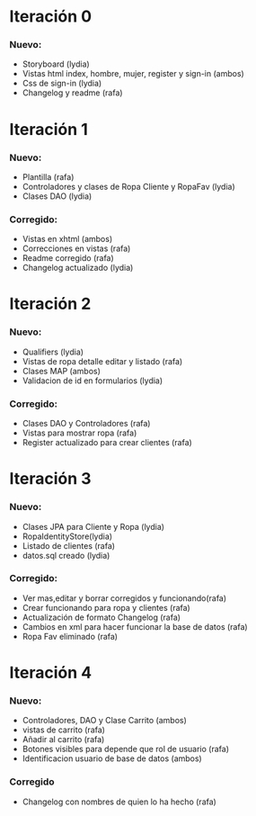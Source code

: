 # Iteración 0

### Nuevo:
- Storyboard (lydia)
- Vistas html index, hombre, mujer, register y sign-in (ambos)
- Css de sign-in (lydia)
- Changelog y readme (rafa)

# Iteración 1

### Nuevo:
- Plantilla (rafa)
- Controladores y clases de Ropa Cliente y RopaFav (lydia)
- Clases DAO (lydia)

### Corregido:
- Vistas en xhtml (ambos)
- Correcciones en vistas (rafa)
- Readme corregido (rafa)
- Changelog actualizado (lydia)

# Iteración 2
### Nuevo:
- Qualifiers (lydia)
- Vistas de ropa detalle editar y listado (rafa)
- Clases MAP (ambos)
- Validacion de id en formularios (lydia)

### Corregido:
- Clases DAO y Controladores (rafa)
- Vistas para mostrar ropa (rafa)
- Register actualizado para crear clientes (rafa)

# Iteración 3
### Nuevo:
- Clases JPA para Cliente y Ropa (lydia)
- RopaIdentityStore(lydia)
- Listado de clientes (rafa)
- datos.sql creado (lydia)
### Corregido:
- Ver mas,editar y borrar corregidos y funcionando(rafa)
- Crear funcionando para ropa y clientes (rafa)
- Actualización de formato Changelog (rafa)
- Cambios en xml para hacer funcionar la base de datos (rafa)
- Ropa Fav eliminado (rafa)

# Iteración 4
### Nuevo:

- Controladores, DAO y Clase Carrito (ambos)
- vistas de carrito (rafa)
- Añadir al carrito (rafa)
- Botones visibles para depende que rol de usuario (rafa)
- Identificacion usuario de base de datos (ambos)

### Corregido

- Changelog con nombres de quien lo ha hecho (rafa)

